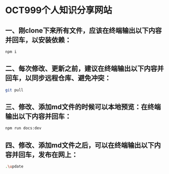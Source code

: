 # OCT999个人知识分享网站

## 一、刚clone下来所有文件，应该在终端输出以下内容并回车，以安装依赖：

```sh
npm i
```
## 二、每次修改、更新之前，建议在终端输出以下内容并回车，以同步远程仓库、避免冲突：

```sh
git pull
```
## 三、修改、添加md文件的时候可以本地预览：在终端输出以下内容并回车：

```sh
npm run docs:dev
```

## 四、修改、添加md文件之后，可以在终端输出以下内容并回车，发布在网上：

```sh
.\update
```

